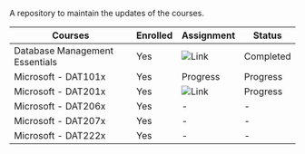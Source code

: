 A repository to maintain the updates of the courses.

| Courses | Enrolled | Assignment | Status |
|-------- | -------- | ---------- | ------ | 
| Database Management Essentials | Yes | ![Link](https://github.com/bikashtudu/July2018/tree/master/Database%20Management%20Essentials) | Completed | 
| Microsoft - DAT101x | Yes | Progress | Progress  |  
| Microsoft - DAT201x | Yes |  ![Link](https://github.com/bikashtudu/July2018/tree/master/Querying%20Data%20with%20Transact-SQL) | Progress |
| Microsoft - DAT206x | Yes | - | - |
| Microsoft - DAT207x | Yes | - | - |
| Microsoft - DAT222x | Yes | - | - |

